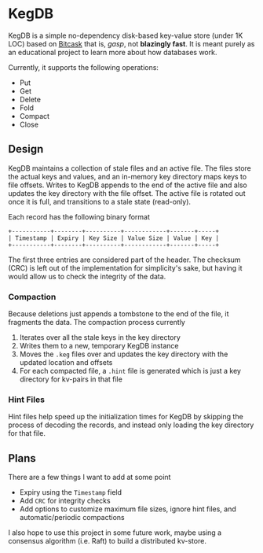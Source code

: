 # KegDB

KegDB is a simple no-dependency disk-based key-value store (under 1K LOC) based on [Bitcask](https://riak.com/assets/bitcask-intro.pdf) that is, _gasp_, not **blazingly fast**. It is meant purely as an educational project to learn more about how databases work.

Currently, it supports the following operations:

-   Put
-   Get
-   Delete
-   Fold
-   Compact
-   Close

## Design

KegDB maintains a collection of stale files and an active file. The files store the actual keys and values, and an in-memory key directory maps keys to file offsets. Writes to KegDB appends to the end of the active file and also updates the key directory with the file offset. The active file is rotated out once it is full, and transitions to a stale state (read-only).

Each record has the following binary format

```
+-----------+--------+----------+------------+-------+-----+
| Timestamp | Expiry | Key Size | Value Size | Value | Key |
+-----------+--------+----------+------------+-------+-----+
```

The first three entries are considered part of the header. The checksum (CRC) is left out of the implementation for simplicity's sake, but having it would allow us to check the integrity of the data.

### Compaction

Because deletions just appends a tombstone to the end of the file, it fragments the data. The compaction process currently

1. Iterates over all the stale keys in the key directory
2. Writes them to a new, temporary KegDB instance
3. Moves the `.keg` files over and updates the key directory with the updated location and offsets
4. For each compacted file, a `.hint` file is generated which is just a key directory for kv-pairs in that file

### Hint Files

Hint files help speed up the initialization times for KegDB by skipping the process of decoding the records, and instead only loading the key directory for that file.

## Plans

There are a few things I want to add at some point

-   Expiry using the `Timestamp` field
-   Add `CRC` for integrity checks
-   Add options to customize maximum file sizes, ignore hint files, and automatic/periodic compactions

I also hope to use this project in some future work, maybe using a consensus algorithm (i.e. Raft) to build a distributed kv-store.
